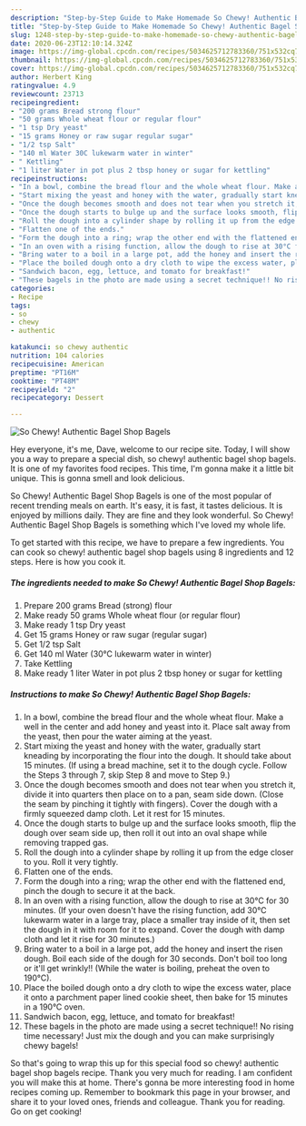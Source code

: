 ```yaml
---
description: "Step-by-Step Guide to Make Homemade So Chewy! Authentic Bagel Shop Bagels"
title: "Step-by-Step Guide to Make Homemade So Chewy! Authentic Bagel Shop Bagels"
slug: 1248-step-by-step-guide-to-make-homemade-so-chewy-authentic-bagel-shop-bagels
date: 2020-06-23T12:10:14.324Z
image: https://img-global.cpcdn.com/recipes/5034625712783360/751x532cq70/so-chewy-authentic-bagel-shop-bagels-recipe-main-photo.jpg
thumbnail: https://img-global.cpcdn.com/recipes/5034625712783360/751x532cq70/so-chewy-authentic-bagel-shop-bagels-recipe-main-photo.jpg
cover: https://img-global.cpcdn.com/recipes/5034625712783360/751x532cq70/so-chewy-authentic-bagel-shop-bagels-recipe-main-photo.jpg
author: Herbert King
ratingvalue: 4.9
reviewcount: 23713
recipeingredient:
- "200 grams Bread strong flour"
- "50 grams Whole wheat flour or regular flour"
- "1 tsp Dry yeast"
- "15 grams Honey or raw sugar regular sugar"
- "1/2 tsp Salt"
- "140 ml Water 30C lukewarm water in winter"
- " Kettling"
- "1 liter Water in pot plus 2 tbsp honey or sugar for kettling"
recipeinstructions:
- "In a bowl, combine the bread flour and the whole wheat flour. Make a well in the center and add honey and yeast into it. Place salt away from the yeast, then pour the water aiming at the yeast."
- "Start mixing the yeast and honey with the water, gradually start kneading by incorporating the flour into the dough. It should take about 15 minutes.  (If using a bread machine, set it to the dough cycle.  Follow the Steps 3 through 7, skip Step 8 and move to Step 9.)"
- "Once the dough becomes smooth and does not tear when you stretch it, divide it into quarters then place on to a pan, seam side down.  (Close the seam by pinching it tightly with fingers).  Cover the dough with a firmly squeezed damp cloth.  Let it rest for 15 minutes."
- "Once the dough starts to bulge up and the surface looks smooth, flip the dough over seam side up, then roll it out into an oval shape while removing trapped gas."
- "Roll the dough into a cylinder shape by rolling it up from the edge closer to you. Roll it very tightly."
- "Flatten one of the ends."
- "Form the dough into a ring; wrap the other end with the flattened end, pinch the dough to secure it at the back."
- "In an oven with a rising function, allow the dough to rise at 30°C for 30 minutes. (If your oven doesn&#39;t have the rising function, add 30℃ lukewarm water in a large tray, place a smaller tray inside of it, then set the dough in it with room for it to expand. Cover the dough with damp cloth and let it rise for 30 minutes.)"
- "Bring water to a boil in a large pot, add the honey and insert the risen dough. Boil each side of the dough for 30 seconds. Don&#39;t boil too long or it&#39;ll get wrinkly!! (While the water is boiling, preheat the oven to 190°C)."
- "Place the boiled dough onto a dry cloth to wipe the excess water, place it onto a parchment paper lined cookie sheet, then bake for 15 minutes in a 190°C oven."
- "Sandwich bacon, egg, lettuce, and tomato for breakfast!"
- "These bagels in the photo are made using a secret technique!! No rising time necessary! Just mix the dough and you can make surprisingly chewy bagels!"
categories:
- Recipe
tags:
- so
- chewy
- authentic

katakunci: so chewy authentic 
nutrition: 104 calories
recipecuisine: American
preptime: "PT16M"
cooktime: "PT48M"
recipeyield: "2"
recipecategory: Dessert

---
```



![So Chewy! Authentic Bagel Shop Bagels](https://img-global.cpcdn.com/recipes/5034625712783360/751x532cq70/so-chewy-authentic-bagel-shop-bagels-recipe-main-photo.jpg)

Hey everyone, it's me, Dave, welcome to our recipe site. Today, I will show you a way to prepare a special dish, so chewy! authentic bagel shop bagels. It is one of my favorites food recipes. This time, I'm gonna make it a little bit unique. This is gonna smell and look delicious.



So Chewy! Authentic Bagel Shop Bagels is one of the most popular of recent trending meals on earth. It's easy, it is fast, it tastes delicious. It is enjoyed by millions daily. They are fine and they look wonderful. So Chewy! Authentic Bagel Shop Bagels is something which I've loved my whole life.


To get started with this recipe, we have to prepare a few ingredients. You can cook so chewy! authentic bagel shop bagels using 8 ingredients and 12 steps. Here is how you cook it.

<!--inarticleads1-->

##### The ingredients needed to make So Chewy! Authentic Bagel Shop Bagels:

1. Prepare 200 grams Bread (strong) flour
1. Make ready 50 grams Whole wheat flour (or regular flour)
1. Make ready 1 tsp Dry yeast
1. Get 15 grams Honey or raw sugar (regular sugar)
1. Get 1/2 tsp Salt
1. Get 140 ml Water (30°C lukewarm water in winter)
1. Take  Kettling
1. Make ready 1 liter Water in pot plus 2 tbsp honey or sugar for kettling




<!--inarticleads2-->

##### Instructions to make So Chewy! Authentic Bagel Shop Bagels:

1. In a bowl, combine the bread flour and the whole wheat flour. Make a well in the center and add honey and yeast into it. Place salt away from the yeast, then pour the water aiming at the yeast.
1. Start mixing the yeast and honey with the water, gradually start kneading by incorporating the flour into the dough. It should take about 15 minutes.  (If using a bread machine, set it to the dough cycle.  Follow the Steps 3 through 7, skip Step 8 and move to Step 9.)
1. Once the dough becomes smooth and does not tear when you stretch it, divide it into quarters then place on to a pan, seam side down.  (Close the seam by pinching it tightly with fingers).  Cover the dough with a firmly squeezed damp cloth.  Let it rest for 15 minutes.
1. Once the dough starts to bulge up and the surface looks smooth, flip the dough over seam side up, then roll it out into an oval shape while removing trapped gas.
1. Roll the dough into a cylinder shape by rolling it up from the edge closer to you. Roll it very tightly.
1. Flatten one of the ends.
1. Form the dough into a ring; wrap the other end with the flattened end, pinch the dough to secure it at the back.
1. In an oven with a rising function, allow the dough to rise at 30°C for 30 minutes. (If your oven doesn&#39;t have the rising function, add 30℃ lukewarm water in a large tray, place a smaller tray inside of it, then set the dough in it with room for it to expand. Cover the dough with damp cloth and let it rise for 30 minutes.)
1. Bring water to a boil in a large pot, add the honey and insert the risen dough. Boil each side of the dough for 30 seconds. Don&#39;t boil too long or it&#39;ll get wrinkly!! (While the water is boiling, preheat the oven to 190°C).
1. Place the boiled dough onto a dry cloth to wipe the excess water, place it onto a parchment paper lined cookie sheet, then bake for 15 minutes in a 190°C oven.
1. Sandwich bacon, egg, lettuce, and tomato for breakfast!
1. These bagels in the photo are made using a secret technique!! No rising time necessary! Just mix the dough and you can make surprisingly chewy bagels!




So that's going to wrap this up for this special food so chewy! authentic bagel shop bagels recipe. Thank you very much for reading. I am confident you will make this at home. There's gonna be more interesting food in home recipes coming up. Remember to bookmark this page in your browser, and share it to your loved ones, friends and colleague. Thank you for reading. Go on get cooking!
